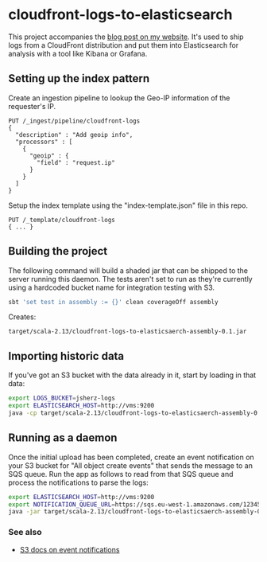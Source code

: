 # cloudfront-logs-to-elasticsearch

This project accompanies the [blog post on my website]. It's used to
ship logs from a CloudFront distribution and put them into Elasticsearch
for analysis with a tool like Kibana or Grafana.

[blog post on my website]: https://jsherz.com/cloudfront/aws/scala/akka/elasticsearch/2020/05/16/analytics-for-cloudfront-distributions.html

## Setting up the index pattern

Create an ingestion pipeline to lookup the Geo-IP information of the
requester's IP.

```
PUT /_ingest/pipeline/cloudfront-logs
{
  "description" : "Add geoip info",
  "processors" : [
    {
      "geoip" : {
        "field" : "request.ip"
      }
    }
  ]
}
```

Setup the index template using the "index-template.json" file in this
repo.

```
PUT /_template/cloudfront-logs
{ ... }
```

## Building the project

The following command will build a shaded jar that can be shipped to the
server running this daemon. The tests aren't set to run as they're
currently using a hardcoded bucket name for integration testing with S3.

```bash
sbt 'set test in assembly := {}' clean coverageOff assembly
```

Creates:

```
target/scala-2.13/cloudfront-logs-to-elasticsaerch-assembly-0.1.jar
```

## Importing historic data

If you've got an S3 bucket with the data already in it, start by
loading in that data:

```bash
export LOGS_BUCKET=jsherz-logs
export ELASTICSEARCH_HOST=http://vms:9200
java -cp target/scala-2.13/cloudfront-logs-to-elasticsaerch-assembly-0.1.jar com.jsherz.cloudfrontlogstoes.ProcessCurrentFiles
```

## Running as a daemon

Once the initial upload has been completed, create an event notification
on your S3 bucket for "All object create events" that sends the message
to an SQS queue. Run the app as follows to read from that SQS queue and
process the notifications to parse the logs:

```bash
export ELASTICSEARCH_HOST=http://vms:9200
export NOTIFICATION_QUEUE_URL=https://sqs.eu-west-1.amazonaws.com/123456789012/jsherz-logs
java -jar target/scala-2.13/cloudfront-logs-to-elasticsaerch-assembly-0.1.jar
```

### See also

- [S3 docs on event notifications](https://docs.aws.amazon.com/AmazonS3/latest/dev/NotificationHowTo.html)

